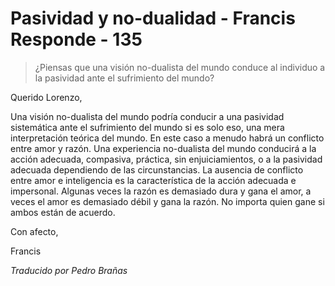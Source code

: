 # Pasividad y no-dualidad - Francis Responde - 135

>¿Piensas que una visión no-dualista del mundo conduce al individuo a la pasividad ante el sufrimiento del mundo?

Querido Lorenzo,

Una visión no-dualista del mundo podría conducir a una pasividad sistemática ante el sufrimiento del mundo si es solo eso, una mera interpretación teórica del mundo. En este caso a menudo habrá un conflicto entre amor y razón. Una experiencia no-dualista del mundo conducirá a la acción adecuada, compasiva, práctica, sin enjuiciamientos, o a la pasividad adecuada dependiendo de las circunstancias. La ausencia de conflicto entre amor e inteligencia es la característica de la acción adecuada e impersonal. Algunas veces la razón es demasiado dura y gana el amor, a veces el amor es demasiado débil y gana la razón. No importa quien gane si ambos están de acuerdo.

Con afecto,

Francis

_Traducido por Pedro Brañas_